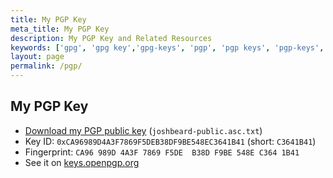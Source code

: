 ```yaml
---
title: My PGP Key
meta_title: My PGP Key
description: My PGP Key and Related Resources
keywords: ['gpg', 'gpg key','gpg-keys', 'pgp', 'pgp keys', 'pgp-keys', 'josh beard pgp', 'josh beard gpg', 'joshbeard pubkey']
layout: page
permalink: /pgp/
---
```

## My PGP Key

* [Download my PGP public key](/files/joshbeard-public.asc.txt) (`joshbeard-public.asc.txt`)
* Key ID: `0xCA96989D4A3F7869F5DEB38DF9BE548EC3641B41` (short: `C3641B41`)
* Fingerprint: `CA96 989D 4A3F 7869 F5DE  B38D F9BE 548E C364 1B41`
* See it on [keys.openpgp.org](https://keys.openpgp.org/search?q=0xCA96989D4A3F7869F5DEB38DF9BE548EC3641B41)
